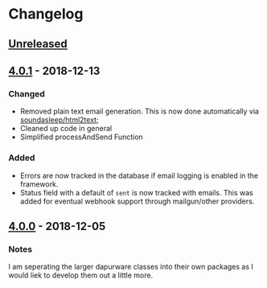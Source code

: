 # Changelog

## [Unreleased]

## [4.0.1] - 2018-12-13
### Changed
- Removed plain text email generation. This is now done automatically via [soundasleep/html2text](https://github.com/soundasleep/html2text);
- Cleaned up code in general
- Simplified processAndSend Function

### Added
- Errors are now tracked in the database if email logging is enabled in the framework.
- Status field with a default of `sent` is now tracked with emails.  This was added for eventual webhook support through mailgun/other providers.

## [4.0.0] - 2018-12-05
### Notes
I am seperating the larger dapurware classes into their own packages as I would liek to develop them out a little more.

[Unreleased]: https://github.com/dappur/dappurware-email/compare/v4.0.1...HEAD
[4.0.1]: https://github.com/dappur/dappurware-email/compare/v4.0.0...v4.0.1
[4.0.0]: https://github.com/dappur/dappurware-email/releases/tag/v4.0.0